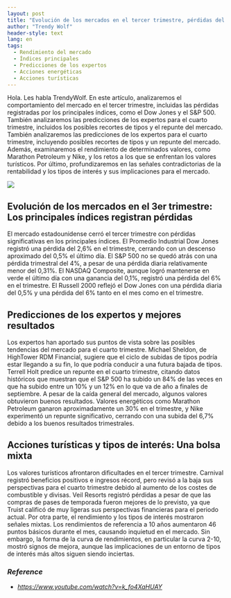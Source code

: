 ```yaml
---
layout: post
title: "Evolución de los mercados en el tercer trimestre, pérdidas del Dow Jones y del S&P 500, predicciones de los expertos para el cuarto trimestre y retos para los valores turísticos"
author: "Trendy Wolf"
header-style: text
lang: en
tags:
  - Rendimiento del mercado
  - Índices principales
  - Predicciones de los expertos
  - Acciones energéticas
  - Acciones turísticas
---
```


Hola. Les habla TrendyWolf. En este artículo, analizaremos el comportamiento del mercado en el tercer trimestre, incluidas las pérdidas registradas por los principales índices, como el Dow Jones y el S&P 500. También analizaremos las predicciones de los expertos para el cuarto trimestre, incluidos los posibles recortes de tipos y el repunte del mercado. También analizaremos las predicciones de los expertos para el cuarto trimestre, incluyendo posibles recortes de tipos y un repunte del mercado. Además, examinaremos el rendimiento de determinados valores, como Marathon Petroleum y Nike, y los retos a los que se enfrentan los valores turísticos. Por último, profundizaremos en las señales contradictorias de la rentabilidad y los tipos de interés y sus implicaciones para el mercado.

<img
    src="https://i.ytimg.com/vi/k_fo4XaHUAY/hqdefault.jpg"
/>


## Evolución de los mercados en el 3er trimestre: Los principales índices registran pérdidas
El mercado estadounidense cerró el tercer trimestre con pérdidas significativas en los principales índices. El Promedio Industrial Dow Jones registró una pérdida del 2,6% en el trimestre, cerrando con un descenso aproximado del 0,5% el último día. El S&P 500 no se quedó atrás con una pérdida trimestral del 4%, a pesar de una pérdida diaria relativamente menor del 0,31%. El NASDAQ Composite, aunque logró mantenerse en verde el último día con una ganancia del 0,1%, registró una pérdida del 6% en el trimestre. El Russell 2000 reflejó el Dow Jones con una pérdida diaria del 0,5% y una pérdida del 6% tanto en el mes como en el trimestre.

## Predicciones de los expertos y mejores resultados
Los expertos han aportado sus puntos de vista sobre las posibles tendencias del mercado para el cuarto trimestre. Michael Sheldon, de HighTower RDM Financial, sugiere que el ciclo de subidas de tipos podría estar llegando a su fin, lo que podría conducir a una futura bajada de tipos. Terrell Holt predice un repunte en el cuarto trimestre, citando datos históricos que muestran que el S&P 500 ha subido un 84% de las veces en que ha subido entre un 10% y un 12% en lo que va de año a finales de septiembre. A pesar de la caída general del mercado, algunos valores obtuvieron buenos resultados. Valores energéticos como Marathon Petroleum ganaron aproximadamente un 30% en el trimestre, y Nike experimentó un repunte significativo, cerrando con una subida del 6,7% debido a los buenos resultados trimestrales.

## Acciones turísticas y tipos de interés: Una bolsa mixta
Los valores turísticos afrontaron dificultades en el tercer trimestre. Carnival registró beneficios positivos e ingresos récord, pero revisó a la baja sus perspectivas para el cuarto trimestre debido al aumento de los costes de combustible y divisas. Veil Resorts registró pérdidas a pesar de que las compras de pases de temporada fueron mejores de lo previsto, ya que Truist calificó de muy ligeras sus perspectivas financieras para el periodo actual. Por otra parte, el rendimiento y los tipos de interés mostraron señales mixtas. Los rendimientos de referencia a 10 años aumentaron 46 puntos básicos durante el mes, causando inquietud en el mercado. Sin embargo, la forma de la curva de rendimientos, en particular la curva 2-10, mostró signos de mejora, aunque las implicaciones de un entorno de tipos de interés más altos siguen siendo inciertas.


### _Reference_
- _https://www.youtube.com/watch?v=k_fo4XaHUAY_

